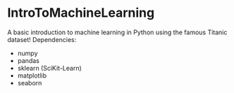 # IntroToMachineLearning
A basic introduction to machine learning in Python using the famous Titanic dataset!
Dependencies:
- numpy
- pandas
- sklearn (SciKit-Learn)
- matplotlib
- seaborn
